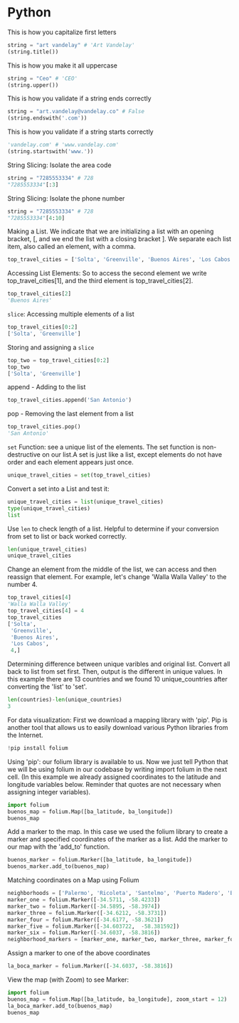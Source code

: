# Python
This is how you capitalize first letters
```python
string = "art vandelay" # 'Art Vandelay'
(string.title())
```
This is how you make it all uppercase
```python
string = "Ceo" # 'CEO'
(string.upper())
```
This is how you validate if a string ends correctly
```python
string = "art.vandelay@vandelay.co" # False
(string.endswith('.com'))
```
This is how you validate if a string starts correctly
```python
'vandelay.com' # 'www.vandelay.com'
(string.startswith('www.'))
```
String Slicing: Isolate the area code
```python
string = "7285553334" # 728
"7285553334"[:3]
```
String Slicing: Isolate the phone number
```python
string = "7285553334" # 728
"7285553334"[4:10]
```
Making a List. We indicate that we are initializing a list with an opening bracket, [, and we end the list with a closing bracket ]. We separate each list item, also called an element, with a comma.
```python
top_travel_cities = ['Solta', 'Greenville', 'Buenos Aires', 'Los Cabos', 'Walla Walla Valley', 'Marakesh', 'Albuquerque', 'Archipelago Sea', 'Iguazu Falls']
```
Accessing List Elements: So to access the second element we write top_travel_cities[1], and the third element is top_travel_cities[2].
```python
top_travel_cities[2]
'Buenos Aires'
```
`slice`: Accessing multiple elements of a list
```python
top_travel_cities[0:2]
['Solta', 'Greenville']
```
Storing and assigning a `slice`
```python
top_two = top_travel_cities[0:2]
top_two
['Solta', 'Greenville']
```
append - Adding to the list
```python
top_travel_cities.append('San Antonio')
```
pop - Removing the last element from a list
```python
top_travel_cities.pop()
'San Antonio'
```
`set` Function: see a unique list of the elements. The set function is non-destructive on our list.A set is just like a list, except elements do not have order and each element appears just once.
```python
unique_travel_cities = set(top_travel_cities)
```
Convert a set into a List and test it:
```python
unique_travel_cities = list(unique_travel_cities)
type(unique_travel_cities)
list
```
Use `len` to check length of a list. Helpful to determine if your conversion from set to list or back worked correctly.
```python
len(unique_travel_cities)
unique_travel_cities
```
Change an element from the middle of the list, we can access and then reassign that element. For example, let's change 'Walla Walla Valley' to the number 4.
```python
top_travel_cities[4]
'Walla Walla Valley'
top_travel_cities[4] = 4
top_travel_cities
['Solta',
 'Greenville',
 'Buenos Aires',
 'Los Cabos',
 4,]
 ```
 Determining difference between unique varibles and original list. Convert all back to list from set first. Then, output is the different in unique values. In this example there are 13 countries and we found 10 unique_countries after converting the 'list' to 'set'.
 ```python
 len(countries)-len(unique_countries)
 3
 ```
 For data visualization: First we download a mapping library with 'pip'. Pip is another tool that allows us to easily download various Python libraries from the Internet.
 ```python
 !pip install folium
 ```
 Using 'pip': our folium library is available to us. Now we just tell Python that we will be using folium in our codebase by writing import folium in the next cell. (In this example we already assigned coordinates to the latitude and longitude variables below. Reminder that quotes are not necessary when assigning integer variables).
 ```python
 import folium
buenos_map = folium.Map([ba_latitude, ba_longitude])
buenos_map
```
Add a marker to the map. In this case we used the folium library to create a marker and specified coordinates of the marker as a list. Add the marker to our map with the 'add_to' function.
```python
buenos_marker = folium.Marker([ba_latitude, ba_longitude])
buenos_marker.add_to(buenos_map)
 ```
 Matching coordinates on a Map using Folium
 ```python
neighborhoods = ['Palermo', 'Ricoleta', 'Santelmo', 'Puerto Madero', 'Belgrano', 'La Boca']
marker_one = folium.Marker([-34.5711, -58.4233])
marker_two = folium.Marker([-34.5895, -58.3974])
marker_three = folium.Marker([-34.6212, -58.3731])
marker_four = folium.Marker([-34.6177, -58.3621])
marker_five = folium.Marker([-34.603722,  -58.381592])
marker_six = folium.Marker([-34.6037, -58.3816])
neighborhood_markers = [marker_one, marker_two, marker_three, marker_four, marker_five, marker_six]
```
Assign a marker to one of the above coordinates
```python
la_boca_marker = folium.Marker([-34.6037, -58.3816])
```
View the map (with Zoom) to see Marker:
```python
import folium
buenos_map = folium.Map([ba_latitude, ba_longitude], zoom_start = 12)
la_boca_marker.add_to(buenos_map)
buenos_map
```

